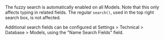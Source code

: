 The fuzzy search is automatically enabled on all Models. Note that this
only affects typing in related fields. The regular `search()`, used in
the top right search box, is not affected.

Additional search fields can be configured at Settings \> Technical \>
Database \> Models, using the "Name Search Fields" field.

